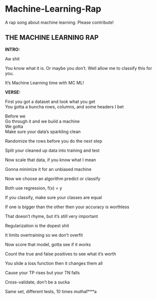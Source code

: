 # Machine-Learning-Rap
 A rap song about machine learning.  Please contribute!

## THE MACHINE LEARNING RAP

**INTRO:**

Aw shit

You know what it is.  Or maybe you don’t.  Well allow me to classify this for you.

It’s Machine Learning time with MC ML!

**VERSE:**

First you got a dataset and look what you get  
You gotta a buncha rows, columns, and some headers I bet


Before we  
Go through it and we build a machine  
We gotta  
Make sure your data’s sparkling clean  


Randomize the rows before you do the next step

Split your cleaned up data into training and test


Now scale that data, if you know what I mean

Gonna minimize it for an unbiased machine


Now we choose an algorithm predict or classify

Both use regression, f(x) = y


If you classify, make sure your classes are equal

If one is bigger than the other then your accuracy is worthless

That doesn’t rhyme, but it’s still very important


Regularization is the dopest shit

It limits overtraining so we don’t overfit


Now score that model, gotta see if it works

Count the true and false positives to see what it’s worth


You slide a loss function then it changes them all

Cause your TP rises but your TN falls


Cross-validate, don’t be a sucka

Same set, different tests, 10 times muthaf***a
